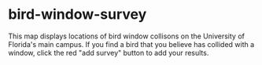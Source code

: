 # bird-window-survey
This map displays locations of bird window collisons on the University of Florida's main campus. If you find a bird that you believe has collided with a window, click the red "add survey" button to add your results.
